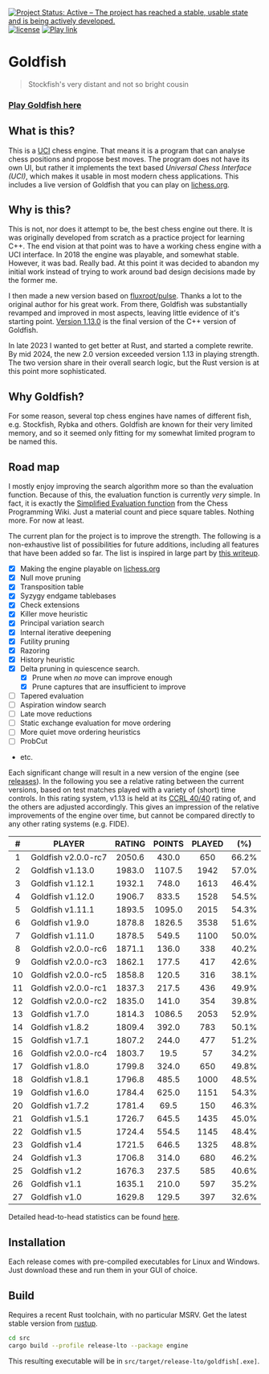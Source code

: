 [![Project Status: Active – The project has reached a stable, usable state and is being actively developed.](http://www.repostatus.org/badges/latest/active.svg)](http://www.repostatus.org/#active)
[![license](https://img.shields.io/github/license/mashape/apistatus.svg)](https://github.com/bsamseth/Goldfish/blob/master/LICENCE)
[![Play link](https://img.shields.io/badge/Play%20Goldfish-lichess-green.svg)](https://lichess.org/@/Goldfish-Engine)



# Goldfish
> Stockfish's very distant and not so bright cousin

### [Play Goldfish here](https://lichess.org/@/Goldfish-Engine)

## What is this?

This is a [UCI](https://www.wbec-ridderkerk.nl/html/UCIProtocol.html) chess engine. 
That means it is a program that can analyse chess
positions and propose best moves.  The program does not have its own UI, but
rather it implements the text based _Universal Chess Interface (UCI)_, which
makes it usable in most modern chess applications. This includes a live version
of Goldfish that you can play on [lichess.org](https://lichess.org/@/Goldfish-Engine).

## Why is this?
This is not, nor does it attempt to be, the best chess engine out there.
It is was originally developed from scratch as a
practice project for learning C++. The end vision at that point was to have a
working chess engine with a UCI interface. In 2018 the engine was playable, and
somewhat stable. However, it was bad. Really bad. At this point it was decided
to abandon my initial work instead of trying to work around bad design
decisions made by the former me. 

I then made a new version based on
[fluxroot/pulse](https://github.com/fluxroot/pulse). Thanks a lot to the
original author for his great work. From there, Goldfish was substantially
revamped and improved in most aspects, leaving little evidence of it's starting
point. [Version 1.13.0](https://github.com/bsamseth/Goldfish/releases/tag/v1.13.0) 
is the final version of the C++ version of Goldfish.

In late 2023 I wanted to get better at Rust, and started a complete rewrite. By
mid 2024, the new 2.0 version exceeded version 1.13 in playing strength. The
two version share in their overall search logic, but the Rust version is at
this point more sophisticated.

## Why Goldfish?

For some reason, several top chess engines have names of different fish, e.g.
Stockfish, Rybka and others. Goldfish are known for their very limited memory,
and so it seemed only fitting for my somewhat limited program to be named this. 

## Road map

I mostly enjoy improving the search algorithm more so than the evaluation function.
Because of this, the evaluation function is currently _very_ simple. In fact, it is exactly the 
[Simplified Evaluation function](https://www.chessprogramming.org/Simplified_Evaluation_Function) 
from the Chess Programming Wiki. Just a material count and piece square tables. Nothing more. For now at least.

The current plan for the project is to improve the strength. The following is a
non-exhaustive list of possibilities for future additions, including all features that have
been added so far. The list is inspired in large part by [this writeup](http://www.frayn.net/beowulf/theory.html).

-   [X] Making the engine playable on [lichess.org](lichess.org)
-   [X] Null move pruning
-   [X] Transposition table
-   [X] Syzygy endgame tablebases
-   [X] Check extensions
-   [X] Killer move heuristic
-   [X] Principal variation search
-   [X] Internal iterative deepening
-   [X] Futility pruning
-   [X] Razoring
-   [X] History heuristic
-   [X] Delta pruning in quiescence search.
    +   [X] Prune when _no_ move can improve enough
    +   [X] Prune captures that are insufficient to improve
-   [ ] Tapered evaluation
-   [ ] Aspiration window search
-   [ ] Late move reductions
-   [ ] Static exchange evaluation for move ordering
-   [ ] More quiet move ordering heuristics
-   [ ] ProbCut
-   etc.

Each significant change will result in a new version of the engine (see
[releases](https://github.com/bsamseth/Goldfish/releases)). In the following
you see a relative rating between the current versions, based on test matches
played with a variety of (short) time controls. In this rating system, v1.13 is
held at its [CCRL 40/40](http://computerchess.org.uk/ccrl/4040/) rating of, and
the others are adjusted accordingly. This gives an impression of the relative
improvements of the engine over time, but cannot be compared directly to any
other rating systems (e.g. FIDE).

 |   # | PLAYER               |   RATING  | POINTS  | PLAYED   | (%)|
   |:---:|---|:---:|:---:|:---:|:---:|
 |  1 | Goldfish v2.0.0-rc7    |  2050.6  |  430.0  |  650  | 66.2% |
 |  2 | Goldfish v1.13.0       |  1983.0  | 1107.5  | 1942  | 57.0% |
 |  3 | Goldfish v1.12.1       |  1932.1  |  748.0  | 1613  | 46.4% |
 |  4 | Goldfish v1.12.0       |  1906.7  |  833.5  | 1528  | 54.5% |
 |  5 | Goldfish v1.11.1       |  1893.5  | 1095.0  | 2015  | 54.3% |
 |  6 | Goldfish v1.9.0        |  1878.8  | 1826.5  | 3538  | 51.6% |
 |  7 | Goldfish v1.11.0       |  1878.5  |  549.5  | 1100  | 50.0% |
 |  8 | Goldfish v2.0.0-rc6    |  1871.1  |  136.0  |  338  | 40.2% |
 |  9 | Goldfish v2.0.0-rc3    |  1862.1  |  177.5  |  417  | 42.6% |
 | 10 | Goldfish v2.0.0-rc5    |  1858.8  |  120.5  |  316  | 38.1% |
 | 11 | Goldfish v2.0.0-rc1    |  1837.3  |  217.5  |  436  | 49.9% |
 | 12 | Goldfish v2.0.0-rc2    |  1835.0  |  141.0  |  354  | 39.8% |
 | 13 | Goldfish v1.7.0        |  1814.3  | 1086.5  | 2053  | 52.9% |
 | 14 | Goldfish v1.8.2        |  1809.4  |  392.0  |  783  | 50.1% |
 | 15 | Goldfish v1.7.1        |  1807.2  |  244.0  |  477  | 51.2% |
 | 16 | Goldfish v2.0.0-rc4    |  1803.7  |   19.5  |   57  | 34.2% |
 | 17 | Goldfish v1.8.0        |  1799.8  |  324.0  |  650  | 49.8% |
 | 18 | Goldfish v1.8.1        |  1796.8  |  485.5  | 1000  | 48.5% |
 | 19 | Goldfish v1.6.0        |  1784.4  |  625.0  | 1151  | 54.3% |
 | 20 | Goldfish v1.7.2        |  1781.4  |   69.5  |  150  | 46.3% |
 | 21 | Goldfish v1.5.1        |  1726.7  |  645.5  | 1435  | 45.0% |
 | 22 | Goldfish v1.5          |  1724.4  |  554.5  | 1145  | 48.4% |
 | 23 | Goldfish v1.4          |  1721.5  |  646.5  | 1325  | 48.8% |
 | 24 | Goldfish v1.3          |  1706.8  |  314.0  |  680  | 46.2% |
 | 25 | Goldfish v1.2          |  1676.3  |  237.5  |  585  | 40.6% |
 | 26 | Goldfish v1.1          |  1635.1  |  210.0  |  597  | 35.2% |
 | 27 | Goldfish v1.0          |  1629.8  |  129.5  |  397  | 32.6% |



Detailed head-to-head statistics can be found [here](stats/head-to-head-history.txt).

## Installation

Each release comes with pre-compiled executables for Linux and Windows. Just download these and run them in your GUI of
choice.

## Build

Requires a recent Rust toolchain, with no particular MSRV. Get the latest stable version from [rustup](https://rustup.rs/).

``` bash
cd src
cargo build --profile release-lto --package engine
```

This resulting executable will be in `src/target/release-lto/goldfish[.exe]`.
